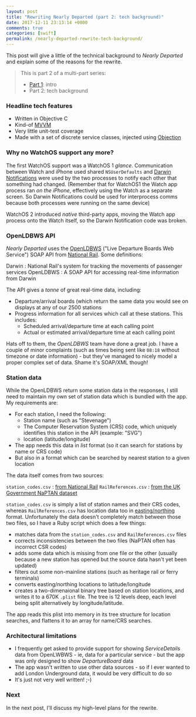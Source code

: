```yaml
---
layout: post
title: "Rewriting Nearly Departed (part 2: tech background)"
date: 2017-12-11 23:13:14 +0000
comments: true
categories: [swift]
permalink: /nearly-departed-rewrite-tech-background/
---
```


This post will give a little of the technical background to _Nearly Departed_ and explain some of the reasons for the rewrite.

<!-- more -->

> This is part 2 of a multi-part series:
>
> * [Part 1][part1]: intro
> * Part 2: tech background

### Headline tech features

* Written in Objective C
* Kind-of [MVVM][mvvm]
* Very little unit-test coverage
* Made with a set of discrete service classes, injected using [Objection][objection]

### Why no WatchOS support any more?

The first WatchOS support was a WatchOS 1 _glance_. Communication between Watch and iPhone used shared `NSUserDefaults` and [Darwin Notifications][darwin-notifications] were used by the two processes to notify each other that something had changed. (Remember that for WatchOS1 the Watch app process ran _on the iPhone_, effectively using the Watch as a separate screen. So Darwin Notifications could be used for interprocess comms because both processes were running on the same device)

WatchOS 2 introduced _native_ third-party apps, moving the Watch app process onto the Watch itself, so the Darwin Notification code was broken.

### OpenLDBWS API

_Nearly Departed_ uses the [OpenLDBWS][open-ldbws] ("Live Departure Boards Web Service") SOAP API from [National Rail][national-rail]. Some definitions:

Darwin
: National Rail's system for tracking the movements of passenger services
OpenLDBWS
: A SOAP API for accessing real-time information from Darwin

The API gives a _tonne_ of great real-time data, including:

* Departure/arrival boards (which return the same data you would see on displays at any of our 2500 stations
* Progress information for all services which call at these stations. This includes:
  * Scheduled arrival/departure time at each calling point
  * Actual or estimated arrival/departure time at each calling point

Hats off to them, the _OpenLDBWS_ team have done a great job. I have a couple of minor complaints (such as times being sent like `08:18` without timezone or date information) - but they've managed to nicely model a proper complex set of data. Shame it's SOAP/XML though!

### Station data

While the OpenLDBWS return some station data in the responses, I still need to maintain my own set of station data which is bundled with the app. My requirements are:

* For each station, I need the following:
  * Station name (such as "Stevenage")
  * The Computer Reservation System (CRS) code, which uniquely identifies this station in the API (example: "SVG")
  * location (latitude/longitude)
* The app needs this data in _list_ format (so it can search for stations by name or CRS code)
* But also in a format which can be searched by nearest station to a given location

The data itself comes from two sources:

`station_codes.csv`
: [from National Rail][station-codes-national-rail]
`RailReferences.csv`
: [from the UK Government NaPTAN dataset][naptan]

`station_codes.csv` is simply a list of station names and their CRS codes, whereas `RailReferences.csv` has location data too in [easting/northing][easting-northing] format. Unfortunately the data doesn't completely match between those two files, so I have a Ruby script which does a few things:

* matches data from the `station_codes.csv` and `RailReferences.csv` files
* corrects inconsistencies between the two files (NaPTAN often has incorrect CSR codes)
* adds some data which is missing from one file or the other (usually because a new station has opened but the source data hasn't yet been updated)
* filters out some non-mainline stations (such as heritage rail or ferry terminals)
* converts easting/northing locations to latitude/longitude
* creates a two-dimenaional binary tree based on station locations, and writes it to a 670K `.plist` file. The tree is 12 levels deep, each level being split alternatively by longitude/latitude.

The app reads this plist into memory in its tree structure for location searches, and flattens it to an array for name/CRS searches.

### Architectural limitations

* I frequently get asked to provide support for showing _ServiceDetails_ data from OpenLWBWS - ie, data for a particular service - but the app was only designed to show _DepartureBoard_ data
* The app wasn't written to use other data sources - so if I ever wanted to add London Underground data, it would be very difficult to do so
* It's just not very well written! ;-)

### Next

In the next post, I'll discuss my high-level plans for the rewrite.

[mvvm]: https://en.wikipedia.org/wiki/Model–view–viewmodel
[objection]: http://objection-framework.org
[darwin-notifications]: https://developer.apple.com/library/content/documentation/Darwin/Conceptual/MacOSXNotifcationOv/DarwinNotificationConcepts/DarwinNotificationConcepts.html
[open-ldbws]: https://lite.realtime.nationalrail.co.uk/openldbws/
[national-rail]: http://www.nationalrail.co.uk
[station-codes-national-rail]: http://www.nationalrail.co.uk/stations_destinations/48541.aspx
[naptan]: https://data.gov.uk/dataset/naptan
[easting-northing]: https://en.wikipedia.org/wiki/Easting_and_northing

[part1]: /nearly-departed-rewrite-intro/
[part2]: /nearly-departed-rewrite-tech-background/

